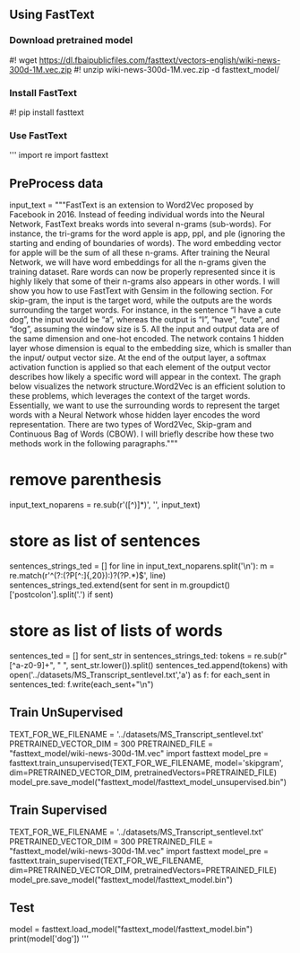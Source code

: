 ## Using FastText

### Download pretrained model
#! wget https://dl.fbaipublicfiles.com/fasttext/vectors-english/wiki-news-300d-1M.vec.zip
#! unzip wiki-news-300d-1M.vec.zip -d fasttext_model/
### Install FastText
#! pip install fasttext

### Use FastText
'''
import re
import fasttext

## PreProcess data
input_text = """FastText is an extension to Word2Vec proposed by Facebook in 2016. Instead of feeding individual words into the Neural Network, FastText breaks words into several n-grams (sub-words). For instance, the tri-grams for the word apple is app, ppl, and ple (ignoring the starting and ending of boundaries of words). The word embedding vector for apple will be the sum of all these n-grams. After training the Neural Network, we will have word embeddings for all the n-grams given the training dataset. Rare words can now be properly represented since it is highly likely that some of their n-grams also appears in other words. I will show you how to use FastText with Gensim in the following section.
For skip-gram, the input is the target word, while the outputs are the words surrounding the target words. For instance, in the sentence “I have a cute dog”, the input would be “a”, whereas the output is “I”, “have”, “cute”, and “dog”, assuming the window size is 5. All the input and output data are of the same dimension and one-hot encoded. The network contains 1 hidden layer whose dimension is equal to the embedding size, which is smaller than the input/ output vector size. At the end of the output layer, a softmax activation function is applied so that each element of the output vector describes how likely a specific word will appear in the context. The graph below visualizes the network structure.Word2Vec is an efficient solution to these problems, which leverages the context of the target words. Essentially, we want to use the surrounding words to represent the target words with a Neural Network whose hidden layer encodes the word representation.
There are two types of Word2Vec, Skip-gram and Continuous Bag of Words (CBOW). I will briefly describe how these two methods work in the following paragraphs."""
# remove parenthesis 
input_text_noparens = re.sub(r'\([^)]*\)', '', input_text)
# store as list of sentences
sentences_strings_ted = []
for line in input_text_noparens.split('\n'):
    m = re.match(r'^(?:(?P<precolon>[^:]{,20}):)?(?P<postcolon>.*)$', line)
    sentences_strings_ted.extend(sent for sent in m.groupdict()['postcolon'].split('.') if sent)
# store as list of lists of words
sentences_ted = []
for sent_str in sentences_strings_ted:
    tokens = re.sub(r"[^a-z0-9]+", " ", sent_str.lower()).split()
    sentences_ted.append(tokens)
with open('../datasets/MS_Transcript_sentlevel.txt','a') as f:
     for each_sent in sentences_ted:
         f.write(each_sent+"\n")

## Train UnSupervised
TEXT_FOR_WE_FILENAME = '../datasets/MS_Transcript_sentlevel.txt'
PRETRAINED_VECTOR_DIM = 300
PRETRAINED_FILE =  "fasttext_model/wiki-news-300d-1M.vec"
import fasttext
model_pre = fasttext.train_unsupervised(TEXT_FOR_WE_FILENAME, model='skipgram', dim=PRETRAINED_VECTOR_DIM, pretrainedVectors=PRETRAINED_FILE)
model_pre.save_model("fasttext_model/fasttext_model_unsupervised.bin")

## Train Supervised
TEXT_FOR_WE_FILENAME = '../datasets/MS_Transcript_sentlevel.txt'
PRETRAINED_VECTOR_DIM = 300
PRETRAINED_FILE =  "fasttext_model/wiki-news-300d-1M.vec"
import fasttext
model_pre = fasttext.train_supervised(TEXT_FOR_WE_FILENAME, dim=PRETRAINED_VECTOR_DIM, pretrainedVectors=PRETRAINED_FILE)
model_pre.save_model("fasttext_model/fasttext_model.bin")

## Test
model = fasttext.load_model("fasttext_model/fasttext_model.bin")
print(model['dog'])
'''